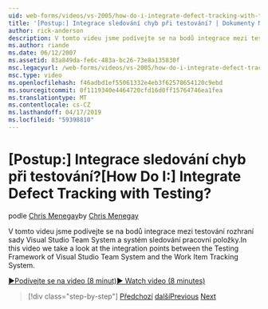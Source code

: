 ```yaml
---
uid: web-forms/videos/vs-2005/how-do-i-integrate-defect-tracking-with-testing
title: '[Postup:] Integrace sledování chyb při testování? | Dokumenty Microsoft'
author: rick-anderson
description: V tomto videu jsme podívejte se na bodů integrace mezi testování rozhraní sady Visual Studio Team System a systém sledování pracovní položky.
ms.author: riande
ms.date: 06/12/2007
ms.assetid: 83a849da-fe6c-483a-bc26-73e8a135830f
msc.legacyurl: /web-forms/videos/vs-2005/how-do-i-integrate-defect-tracking-with-testing
msc.type: video
ms.openlocfilehash: f46adbd1ef55061332e4eb3f62578654120c9ebd
ms.sourcegitcommit: 0f1119340e4464720cfd16d0ff15764746ea1fea
ms.translationtype: MT
ms.contentlocale: cs-CZ
ms.lasthandoff: 04/17/2019
ms.locfileid: "59398810"
---
```

# <a name="how-do-i-integrate-defect-tracking-with-testing"></a><span data-ttu-id="2a0d1-104">[Postup:] Integrace sledování chyb při testování?</span><span class="sxs-lookup"><span data-stu-id="2a0d1-104">[How Do I:] Integrate Defect Tracking with Testing?</span></span>

<span data-ttu-id="2a0d1-105">podle [Chris Menegay](https://twitter.com/CMenegay)</span><span class="sxs-lookup"><span data-stu-id="2a0d1-105">by [Chris Menegay](https://twitter.com/CMenegay)</span></span>

<span data-ttu-id="2a0d1-106">V tomto videu jsme podívejte se na bodů integrace mezi testování rozhraní sady Visual Studio Team System a systém sledování pracovní položky.</span><span class="sxs-lookup"><span data-stu-id="2a0d1-106">In this video we take a look at the integration points between the Testing Framework of Visual Studio Team System and the Work Item Tracking System.</span></span>

[<span data-ttu-id="2a0d1-107">&#9654;Podívejte se na video (8 minut)</span><span class="sxs-lookup"><span data-stu-id="2a0d1-107">&#9654; Watch video (8 minutes)</span></span>](https://channel9.msdn.com/Blogs/ASP-NET-Site-Videos/how-do-i-integrate-defect-tracking-with-testing)

> [!div class="step-by-step"]
> <span data-ttu-id="2a0d1-108">[Předchozí](the-effects-of-viewstate.md)
> [další](how-do-i-create-my-own-bug-work-item.md)</span><span class="sxs-lookup"><span data-stu-id="2a0d1-108">[Previous](the-effects-of-viewstate.md)
[Next](how-do-i-create-my-own-bug-work-item.md)</span></span>
